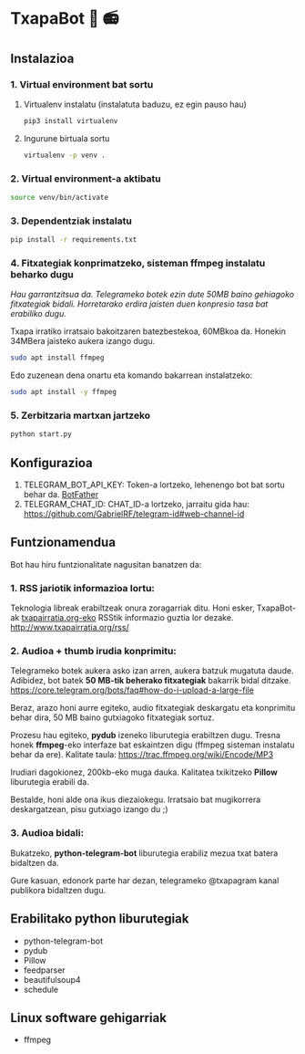 #  TxapaBot 🤖 📻


## Instalazioa
### 1. Virtual environment bat sortu 

1. Virtualenv instalatu (instalatuta baduzu, ez egin pauso hau)
   
   ```bash
   pip3 install virtualenv
   ```
   
2. Ingurune birtuala sortu
   
   ```bash
   virtualenv -p venv .
   ```

### 2. Virtual environment-a aktibatu

```bash
source venv/bin/activate
``` 
### 3. Dependentziak instalatu

```bash
pip install -r requirements.txt
```

### 4. Fitxategiak konprimatzeko, sisteman ffmpeg instalatu beharko dugu
  *Hau garrantzitsua da. Telegrameko botek ezin dute 50MB baino gehiagoko fitxategiak bidali. Horretarako erdira jaisten duen konpresio tasa bat erabiliko dugu.*
  
  Txapa irratiko irratsaio bakoitzaren batezbestekoa, 60MBkoa da. Honekin 34MBera jaisteko aukera izango dugu.

```bash
sudo apt install ffmpeg
```

Edo zuzenean dena onartu eta komando bakarrean instalatzeko:

```bash
sudo apt install -y ffmpeg
```

### 5. Zerbitzaria martxan jartzeko

```bash
python start.py
```

## Konfigurazioa
1. TELEGRAM_BOT_API_KEY: Token-a lortzeko, lehenengo bot bat sortu behar da.
   [BotFather](https://core.telegram.org/bots#3-how-do-i-create-a-bot)
2. TELEGRAM_CHAT_ID: CHAT_ID-a lortzeko, jarraitu gida hau: https://github.com/GabrielRF/telegram-id#web-channel-id


## Funtzionamendua
Bot hau hiru funtzionalitate nagusitan banatzen da:
### 1. RSS jariotik informazioa lortu:
   
   Teknologia libreak erabiltzeak onura zoragarriak ditu.
   Honi esker, TxapaBot-ak [txapairratia.org-eko](http://txapairratia.org) RSStik informazio guztia lor dezake.
   http://www.txapairratia.org/rss/
  

### 2. Audioa + thumb irudia konprimitu:
   
   Telegrameko botek aukera asko izan arren, aukera batzuk mugatuta daude.
   Adibidez, bot batek **50 MB-tik beherako fitxategiak** bakarrik bidal ditzake. https://core.telegram.org/bots/faq#how-do-i-upload-a-large-file

   Beraz, arazo honi aurre egiteko, audio fitxategiak deskargatu eta konprimitu behar dira, 50 MB baino gutxiagoko fitxategiak sortuz.

   Prozesu hau egiteko, **pydub** izeneko liburutegia erabiltzen dugu. Tresna honek **ffmpeg**-eko interfaze bat eskaintzen digu (ffmpeg sisteman instalatu behar da ere). Kalitate taula: https://trac.ffmpeg.org/wiki/Encode/MP3

   Irudiari dagokionez, 200kb-eko muga dauka. Kalitatea txikitzeko **Pillow** liburutegia erabili da.

   Bestalde, honi alde ona ikus diezaiokegu. Irratsaio bat mugikorrera deskargatzean, pisu gutxiago izango du ;)

### 3. Audioa bidali:
   
   Bukatzeko, **python-telegram-bot** liburutegia erabiliz mezua txat batera bidaltzen da.

   Gure kasuan, edonork parte har dezan, telegrameko @txapagram kanal publikora bidaltzen dugu.


## Erabilitako python liburutegiak
* python-telegram-bot
* pydub
* Pillow
* feedparser
* beautifulsoup4
* schedule

## Linux software gehigarriak
* ffmpeg